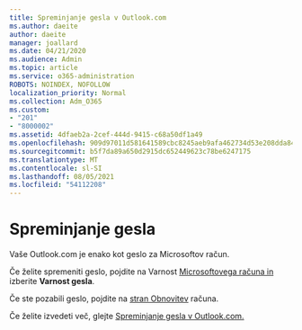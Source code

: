 ```yaml
---
title: Spreminjanje gesla v Outlook.com
ms.author: daeite
author: daeite
manager: joallard
ms.date: 04/21/2020
ms.audience: Admin
ms.topic: article
ms.service: o365-administration
ROBOTS: NOINDEX, NOFOLLOW
localization_priority: Normal
ms.collection: Adm_O365
ms.custom:
- "201"
- "8000002"
ms.assetid: 4dfaeb2a-2cef-444d-9415-c68a50df1a49
ms.openlocfilehash: 909d97011d581641589cbc8245aeb9afa462734d53e208dda84657cd306d6fb2
ms.sourcegitcommit: b5f7da89a650d2915dc652449623c78be6247175
ms.translationtype: MT
ms.contentlocale: sl-SI
ms.lasthandoff: 08/05/2021
ms.locfileid: "54112208"
---
```

# <a name="change-your-password"></a>Spreminjanje gesla

Vaše Outlook.com je enako kot geslo za Microsoftov račun.
  
Če želite spremeniti geslo, pojdite na Varnost [Microsoftovega računa in](https://go.microsoft.com/fwlink/p/?linkid=842325&amp;clcid=0x409) izberite **Varnost gesla**.
  
Če ste pozabili geslo, pojdite na [stran Obnovitev](https://go.microsoft.com/fwlink/p/?linkid=841909) računa.
  
Če želite izvedeti več, glejte [Spreminjanje gesla v Outlook.com.](https://support.office.com/article/2138d690-811c-4545-b2f3-e4dbe80c9735?wt.mc_id=Office_Outlook_com_Alchemy)
